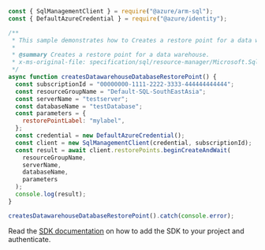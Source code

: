 ```javascript
const { SqlManagementClient } = require("@azure/arm-sql");
const { DefaultAzureCredential } = require("@azure/identity");

/**
 * This sample demonstrates how to Creates a restore point for a data warehouse.
 *
 * @summary Creates a restore point for a data warehouse.
 * x-ms-original-file: specification/sql/resource-manager/Microsoft.Sql/preview/2020-11-01-preview/examples/DatabaseRestorePointsPost.json
 */
async function createsDatawarehouseDatabaseRestorePoint() {
  const subscriptionId = "00000000-1111-2222-3333-444444444444";
  const resourceGroupName = "Default-SQL-SouthEastAsia";
  const serverName = "testserver";
  const databaseName = "testDatabase";
  const parameters = {
    restorePointLabel: "mylabel",
  };
  const credential = new DefaultAzureCredential();
  const client = new SqlManagementClient(credential, subscriptionId);
  const result = await client.restorePoints.beginCreateAndWait(
    resourceGroupName,
    serverName,
    databaseName,
    parameters
  );
  console.log(result);
}

createsDatawarehouseDatabaseRestorePoint().catch(console.error);
```

Read the [SDK documentation](https://github.com/Azure/azure-sdk-for-js/blob/%40azure%2Farm-sql_9.0.1/sdk/sql/arm-sql/README.md) on how to add the SDK to your project and authenticate.
